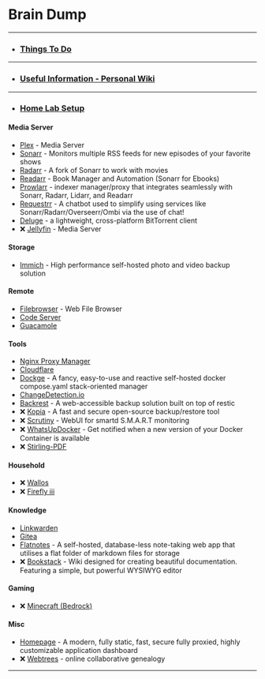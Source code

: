 #  Brain Dump
-----

- ### [Things To Do](https://gitea.homems.net/paulo/Things-To-Do)
-----

- ### [Useful Information - Personal Wiki](https://gitea.homems.net/paulo/useful-information)
-----

- ### [Home Lab Setup](https://gitea.homems.net/paulo/homelab/)

#### Media Server
 - [Plex](https://gitea.homems.net/paulo/homelab/src/branch/main/plex/) - Media Server
 - [Sonarr](https://gitea.homems.net/paulo/homelab/src/branch/main/sonarr/) - Monitors multiple RSS feeds for new episodes of your favorite shows
 - [Radarr](https://gitea.homems.net/paulo/homelab/src/branch/main/radarr/) - A fork of Sonarr to work with movies
 - [Readarr](https://gitea.homems.net/paulo/homelab/src/branch/main/readarr) - Book Manager and Automation (Sonarr for Ebooks)
 - [Prowlarr](https://gitea.homems.net/paulo/homelab/src/branch/main/prowlarr/) - indexer manager/proxy that integrates seamlessly with Sonarr, Radarr, Lidarr, and Readarr
 - [Requestrr](https://gitea.homems.net/paulo/homelab/src/branch/main/requestrr/) - A chatbot used to simplify using services like Sonarr/Radarr/Overseerr/Ombi via the use of chat!
 - [Deluge](https://gitea.homems.net/paulo/homelab/src/branch/main/deluge/) - a lightweight, cross-platform BitTorrent client
 - &#10060; [Jellyfin](https://gitea.homems.net/paulo/homelab/src/branch/main/jellyfin) - Media Server

#### Storage
 - [Immich](https://gitea.homems.net/paulo/homelab/src/branch/main/immich) - High performance self-hosted photo and video backup solution

#### Remote
- [Filebrowser](https://gitea.homems.net/paulo/homelab/src/branch/main/filebrowser/) - Web File Browser
- [Code Server](https://gitea.homems.net/paulo/homelab/src/branch/main/code-server)
- [Guacamole](https://gitea.homems.net/paulo/homelab/src/branch/main/guacamole)

#### Tools
 - [Nginx Proxy Manager](https://gitea.homems.net/paulo/homelab/src/branch/main/nginx_proxy_manager)
 - [Cloudflare](https://gitea.homems.net/paulo/homelab/src/branch/main/cloudflare/)
 - [Dockge](https://gitea.homems.net/paulo/homelab/src/branch/main/dockge/) - A fancy, easy-to-use and reactive self-hosted docker compose.yaml stack-oriented manager
 - [ChangeDetection.io](https://gitea.homems.net/paulo/homelab/src/branch/main/changedetection.io)
 - [Backrest](https://gitea.homems.net/paulo/homelab/src/branch/main/backrest) - A web-accessible backup solution built on top of restic
 - &#10060; [Kopia](https://gitea.homems.net/paulo/homelab/src/branch/main/kopia) - A fast and secure open-source backup/restore tool
 - &#10060; [Scrutiny](https://gitea.homems.net/paulo/homelab/src/branch/main/scrutiny/) - WebUI for smartd S.M.A.R.T monitoring
 - &#10060; [WhatsUpDocker](https://gitea.homems.net/paulo/homelab/src/branch/main/whatsupdocker) - Get notified when a new version of your Docker Container is available
 - &#10060; [Stirling-PDF](https://gitea.homems.net/paulo/homelab/src/branch/main/stirling-pdf)

#### Household
- &#10060; [Wallos](https://gitea.homems.net/paulo/homelab/src/branch/main/wallos)
- &#10060; [Firefly iii](https://gitea.homems.net/paulo/homelab/src/branch/main/fireflyiii)

#### Knowledge
 - [Linkwarden](https://gitea.homems.net/paulo/homelab/src/branch/main/linkwarden)
 - [Gitea](https://gitea.homems.net/paulo/homelab/src/branch/main/gitea)
 - [Flatnotes](https://gitea.homems.net/paulo/homelab/src/branch/main/flatnotes/) - A self-hosted, database-less note-taking web app that utilises a flat folder of markdown files for storage
 - &#10060; [Bookstack](https://gitea.homems.net/paulo/homelab/src/branch/main/bookstack) - Wiki designed for creating beautiful documentation. Featuring a simple, but powerful WYSIWYG editor

#### Gaming

 - &#10060; [Minecraft (Bedrock)](https://gitea.homems.net/paulo/homelab/src/branch/main/minecraft-bedrock/)

#### Misc
 - [Homepage](https://gitea.homems.net/paulo/homelab/src/branch/main/homepage/) - A modern, fully static, fast, secure fully proxied, highly customizable application dashboard
 - &#10060; [Webtrees](https://gitea.homems.net/paulo/homelab/src/branch/main/webtrees/) - online collaborative genealogy

-----
